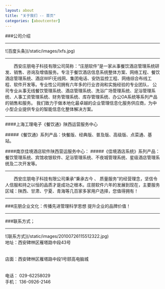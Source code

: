 ```yaml
---
layout: about
title: "关于我们 -- 首页"
categories: [aboutcenter]
---
```

###公司介绍
<hr>
![百度头条](/static/images/lxfs.jpg)
<hr>
&emsp;&emsp;西安庄朋电子科技有限公司简称：“庄朋软件”是一家从事餐饮酒店管理系统研发、销售、咨询及增值服务。专注于餐饮酒店信息系统整体方案、网络工程、餐饮酒店管理系统、酒店WIFI无线网、集团电话、安防监控工程、网络综合布线工程、软件开发等。专业性公司拥有六年多的行业咨询和实施经验的专业团队，
公司专业从事无线餐饮管理系统、酒店管理系统、洗浴广场管理系统、足浴管理系统、人事工资管理系统、财务管理系统、库存管理系统、办公OA系统等系列产品的销售和服务。
我们致力于做本地化最卓越的企业管理信息化服务供应商，为中小型企业提供专业的智能信息化整体解决方案。  
<hr>
####上海工理电子《餐饮通》陕西运营服务中心<p>
#####《餐饮通》系列产品：快餐版、经典版、普及版、高级版、点菜通、基站。<p>
####南京佳境酒店软件陕西营运服务中心：
#####《佳境酒店系统》系列产品：餐饮管理系统、宾馆收银软件、足浴管理系统、不夜城管理系统、星级酒店管理系统及二次开发等。<p>
<hr>
&emsp;&emsp;西安庄朋电子科技有限公司秉承“秉承古今 、 质量服务”的经营理念，坚信令人信服和持之以恒的品质才是成功之根本。庄朋软件六年的发展到现在，主要服务区域：陕西、甘肃、宁夏、青海等几百家多家用户选择，您值得拥有！
<hr>
###庄朋企业文化：传播先进管理科学思想  提升企业的品牌价值！
<hr>
###联系方式；
<hr>
![联系方式](/static/images/20100726115512322.jpg)
<br>
地址：西安碑林区雁塔路中段43号 
<br>
<br>
<br>
店面：西安碑林区雁塔路中段1号颐高电脑城
<br>
<br>
<br>
电话：<span class="glyphicon glyphicon-phone-alt"> </span>  029-62258029  
<br>
手机：<span class="glyphicon glyphicon-earphone"> </span>  136-0926-2146
<br>